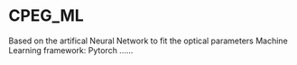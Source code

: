 # CPEG_ML
Based on the artifical Neural Network to fit the optical parameters
Machine Learning framework: Pytorch 
......
